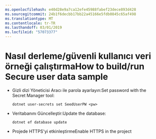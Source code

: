 ```yaml
---
ms.openlocfilehash: e40d28e9a7ca12efe45988fabef23dece893d428
ms.sourcegitcommit: 24b1f6decbb17bb22a45166e5fdb0845c65af498
ms.translationtype: MT
ms.contentlocale: tr-TR
ms.lasthandoff: 03/01/2019
ms.locfileid: "57073377"
---
```

# <a name="how-to-buildrun-secure-user-data-sample"></a><span data-ttu-id="4a44b-101">Nasıl derleme/güvenli kullanıcı veri örneği çalıştırma</span><span class="sxs-lookup"><span data-stu-id="4a44b-101">How to build/run Secure user data sample</span></span>

* <span data-ttu-id="4a44b-102">Gizli dizi Yöneticisi Aracı ile parola ayarlayın:</span><span class="sxs-lookup"><span data-stu-id="4a44b-102">Set password with the Secret Manager tool:</span></span>

  `dotnet user-secrets set SeedUserPW <pw>`

* <span data-ttu-id="4a44b-103">Veritabanını Güncelleştir:</span><span class="sxs-lookup"><span data-stu-id="4a44b-103">Update the database:</span></span>

    `dotnet ef database update`

* <span data-ttu-id="4a44b-104">Projede HTTPS'yi etkinleştirme</span><span class="sxs-lookup"><span data-stu-id="4a44b-104">Enable HTTPS in the project</span></span>
